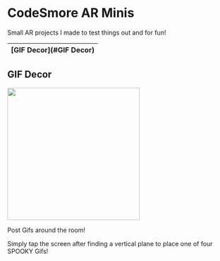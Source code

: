 # CodeSmore AR Minis
 Small AR projects I made to test things out and for fun!
 
 [GIF Decor](#GIF Decor) |
 --- |

## GIF Decor

<img src="https://github.com/CodeSmore/AR-Minis/blob/main/Images/GIF%20Decor%20Demo.gif" width="300">

Post Gifs around the room! 

Simply tap the screen after finding a vertical plane to place one of four SPOOKY Gifs! 

